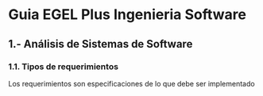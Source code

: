 # Guia EGEL Plus Ingenieria Software

## 1.- Análisis de Sistemas de Software
### 1.1. Tipos de requerimientos 
Los requerimientos son especificaciones de lo que debe ser implementado
